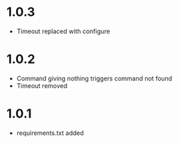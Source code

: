 # 1.0.3
* Timeout replaced with configure

# 1.0.2
* Command giving nothing triggers command not found
* Timeout removed

# 1.0.1
* requirements.txt added
